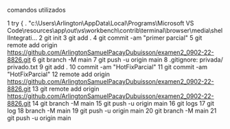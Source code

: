 comandos utilizados

 1 try { . "c:\Users\Arlington\AppData\Local\Programs\Microsoft VS Code\resources\app\out\vs\workbench\contrib\terminal\browser\media\shellIntegrati...
   2 git init
   3 git add .
   4 git commit -am "primer parcial"
   5 git remote add origin https://github.com/ArlingtonSamuelPacayDubuisson/examen2_0902-22-8826.git
   6 git branch -M main
   7 git push -u origin main
   8 .gitignore: privada/ privado.txt
   9 git add .
  10 commit -am "HotFixParcial"
  11 git commit -am "HotFixParcial"
  12 remote add origin https://github.com/ArlingtonSamuelPacayDubuisson/examen2_0902-22-8826.git
  13 git remote add origin https://github.com/ArlingtonSamuelPacayDubuisson/examen2_0902-22-8826.git
  14 git branch -M main
  15 git push -u origin main
  16 git logs
  17 git log
  18 branch -M main
  19 git push -u origin main
  20 git branch -M main
  21 git push -u origin main
